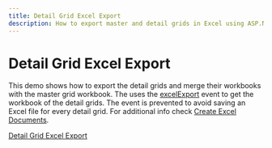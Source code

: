 ```yaml
---
title: Detail Grid Excel Export
description: How to export master and detail grids in Excel using ASP.NET MVC
---
```


# Detail Grid Excel Export

This demo shows how to export the detail grids and merge their workbooks with the master grid workbook. The uses the [excelExport](/api/javascript/ui/grid#events-excelExport) event to get the
workbook of the detail grids. The event is prevented to avoid saving an Excel file for every detail grid. For additional info check [Create Excel Documents](/framework/excel/introduction#create-excel-document).

[Detail Grid Excel Export](https://github.com/telerik/ui-for-aspnet-mvc-examples/tree/master/grid/detail-grid-excel-export)
